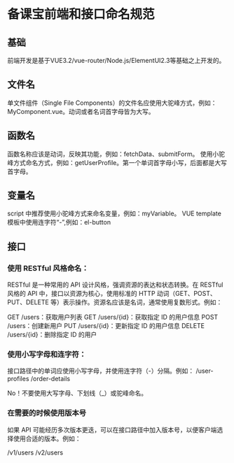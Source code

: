 # 备课宝前端和接口命名规范

## 基础

前端开发是基于VUE3.2/vue-router/Node.js/ElementUI2.3等基础之上开发的。

## 文件名

单文件组件（Single File Components）的文件名应使用大驼峰方式，例如：MyComponent.vue。动词或者名词首字母皆为大写。

## 函数名

函数名称应该是动词，反映其功能，例如：fetchData、submitForm。
使用小驼峰方式命名方式，例如：getUserProfile。第一个单词首字母小写，后面都是大写首字母。

## 变量名

script 中推荐使用小驼峰方式来命名变量，例如：myVariable。
VUE template 模板中使用连字符“-”,例如：el-button

## 接口

### 使用 RESTful 风格命名：
RESTful 是一种常用的 API 设计风格，强调资源的表达和状态转换。在 RESTful 风格的 API 中，接口以资源为核心，使用标准的 HTTP 动词（GET、POST、PUT、DELETE 等）表示操作。资源名应该是名词，通常使用复数形式。例如：

GET /users：获取用户列表
GET /users/{id}：获取指定 ID 的用户信息
POST /users：创建新用户
PUT /users/{id}：更新指定 ID 的用户信息
DELETE /users/{id}：删除指定 ID 的用户

### 使用小写字母和连字符：
接口路径中的单词应使用小写字母，并使用连字符（-）分隔。例如：
/user-profiles
/order-details

No！不要使用大写字母、下划线（_）或驼峰命名。

### 在需要的时候使用版本号

如果 API 可能经历多次版本更迭，可以在接口路径中加入版本号，以便客户端选择使用合适的版本。例如：

/v1/users
/v2/users
